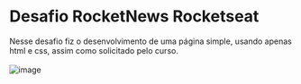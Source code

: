 # Desafio RocketNews Rocketseat
Nesse desafio fiz o desenvolvimento de uma página simple, usando apenas html e css, assim como solicitado pelo curso.
<br><br>
![image](https://user-images.githubusercontent.com/57958764/235647517-25de3972-9c9f-40a3-b4c0-088539497c9d.png)
